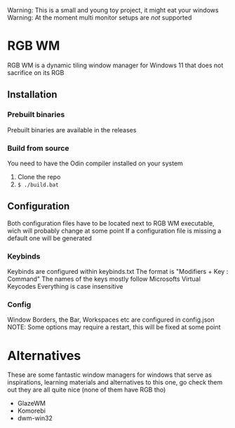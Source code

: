 Warning: This is a small and young toy project, it might eat your windows
Warning: At the moment multi monitor setups are _not_ supported
# RGB WM
RGB WM is a dynamic tiling window manager for Windows 11 that does not sacrifice on its RGB

## Installation

### Prebuilt binaries
Prebuilt binaries are available in the releases

### Build from source
You need to have the Odin compiler installed on your system
1. Clone the repo
2. `$ ./build.bat`

## Configuration
Both configuration files have to be located next to RGB WM executable, wich will probably change at some point
If a configuration file is missing a default one will be generated

### Keybinds
Keybinds are configured within keybinds.txt
The format is "Modifiers + Key : Command"
The names of the keys mostly follow Microsofts Virtual Keycodes
Everything is case insensitive

### Config
Window Borders, the Bar, Workspaces etc are configured in config.json
NOTE: Some options may require a restart, this will be fixed at some point

# Alternatives
These are some fantastic window managers for windows that serve as inspirations, learning materials and alternatives to this one, go check them out they are all quite nice (none of them have RGB tho)
- GlazeWM
- Komorebi
- dwm-win32
